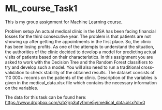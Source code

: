 # ML_course_Task1
This is my group assignment for Machine Learning course.

Problem setup
An actual medical clinic in the USA has been facing financial losses for the third consecutive year. The problem is that patients are not showing up after getting the appointments in the first place. So, the clinic has been losing profits. As one of the attempts to understand the situation, the authorities of the clinic decided to develop a model for predicting actual visits of patients based on their characteristics.
In this assignment you are asked to work with the Decision Tree and the Random Forest classifiers to try and develop such a model. You will also need to run a traditional cross-validation to check stability of the obtained results.
The dataset consists of 110 000+ records on the patients of the clinic. Description of the variables is given in the medical_data.xlsx file which contains the necessary information on the variables.

The data for this task can be found here: https://www.dropbox.com/s/b2jrp3utyfnme5y/medical_data.xlsx?dl=0
